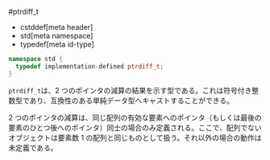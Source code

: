 #ptrdiff_t
* cstddef[meta header]
* std[meta namespace]
* typedef[meta id-type]

```cpp
namespace std {
  typedef implementation-defined ptrdiff_t;
}
```

`ptrdiff_t`は、2 つのポインタの減算の結果を示す型である。これは符号付き整数型であり、互換性のある単純データ型へキャストすることができる。

2 つのポインタの減算は、同じ配列の有効な要素へのポインタ（もしくは最後の要素のひとつ後へのポインタ）同士の場合のみ定義される。ここで、配列でないオブジェクトは要素数 1 の配列と同じものとして扱う。それ以外の場合の動作は未定義である。
